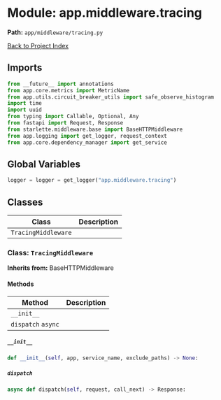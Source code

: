# Module: app.middleware.tracing

**Path:** `app/middleware/tracing.py`

[Back to Project Index](../../../index.md)

## Imports
```python
from __future__ import annotations
from app.core.metrics import MetricName
from app.utils.circuit_breaker_utils import safe_observe_histogram
import time
import uuid
from typing import Callable, Optional, Any
from fastapi import Request, Response
from starlette.middleware.base import BaseHTTPMiddleware
from app.logging import get_logger, request_context
from app.core.dependency_manager import get_service
```

## Global Variables
```python
logger = logger = get_logger("app.middleware.tracing")
```

## Classes

| Class | Description |
| --- | --- |
| `TracingMiddleware` |  |

### Class: `TracingMiddleware`
**Inherits from:** BaseHTTPMiddleware

#### Methods

| Method | Description |
| --- | --- |
| `__init__` |  |
| `dispatch` `async` |  |

##### `__init__`
```python
def __init__(self, app, service_name, exclude_paths) -> None:
```

##### `dispatch`
```python
async def dispatch(self, request, call_next) -> Response:
```
